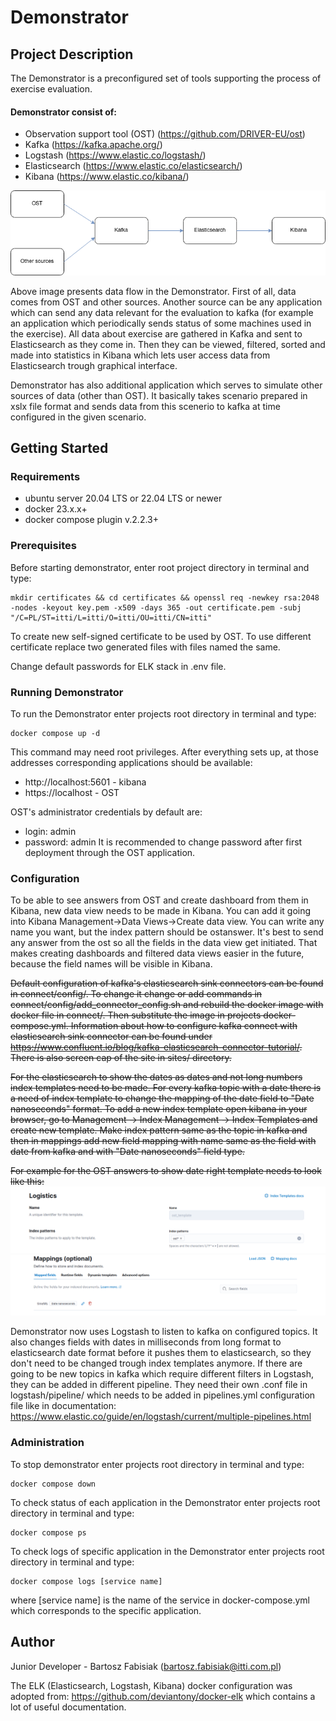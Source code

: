 # Demonstrator

## Project Description
The Demonstrator is a preconfigured set of tools supporting the process of exercise evaluation.

#### Demonstrator consist of:
- Observation support tool (OST) (https://github.com/DRIVER-EU/ost)
- Kafka (https://kafka.apache.org/)
- Logstash (https://www.elastic.co/logstash/)
- Elasticsearch (https://www.elastic.co/elasticsearch/)
- Kibana (https://www.elastic.co/kibana/)

![Demonstator data flow diagram.png](images%2FDemonstator%20data%20flow%20diagram.png)

Above image presents data flow in the Demonstrator. First of all, data comes from OST and other sources. Another source
can be any application which can send any data relevant for the evaluation to kafka (for example an application which
periodically sends status of some machines used in the exercise). All data about exercise are gathered in Kafka and sent
to Elasticsearch as they come in. Then they can be viewed, filtered, sorted and made into statistics in Kibana which
lets user access data from Elasticsearch trough graphical interface.

Demonstrator has also additional application which serves to simulate other sources of data (other than OST). It
basically takes scenario prepared in xslx file format and sends data from this scenerio to kafka at time configured
in the given scenario.

## Getting Started
### Requirements
- ubuntu server 20.04 LTS or 22.04 LTS or newer
- docker 23.x.x+
- docker compose plugin v.2.2.3+
### Prerequisites
Before starting demonstrator, enter root project directory in terminal and type:
```shell
mkdir certificates && cd certificates && openssl req -newkey rsa:2048 -nodes -keyout key.pem -x509 -days 365 -out certificate.pem -subj "/C=PL/ST=itti/L=itti/O=itti/OU=itti/CN=itti"
```
To create new self-signed certificate to be used by OST. To use different certificate replace two generated files with
files named the same.

Change default passwords for ELK stack in .env file.

### Running Demonstrator
To run the Demonstrator enter projects root directory in terminal and type:
```shell
docker compose up -d
```
This command may need root privileges.
After everything sets up, at those addresses corresponding applications should be available:
- http://localhost:5601 - kibana
- https://localhost - OST

OST's administrator credentials by default are:
- login: admin
- password: admin
  It is recommended to change password after first deployment through the OST application.

### Configuration
To be able to see answers from OST and create dashboard from them in Kibana, new data view needs to be made in Kibana. You can add it going into Kibana Management->Data Views->Create data view. You can write any name you want, but the index pattern should be ostanswer. It's best to send any answer from the ost so all the fields in the data view get initiated. That makes creating dashboards and filtered data views easier in the future, because the field names will be visible in Kibana.

~~Default configuration of kafka's elasticsearch sink connectors can be found in connect/config/. To change it change or
add commands in connect/config/add_connector_config.sh and rebuild the docker image with docker file in connect/.
Then substitute the image in projects docker-compose.yml. Information about how to configure kafka connect with
elasticsearch sink connector can be found under https://www.confluent.io/blog/kafka-elasticsearch-connector-tutorial/.
There is also screen cap of the site in sites/ directory.~~

~~For the elasticsearch to show the dates as dates and not long numbers index templates need to be made. For every kafka
topic with a date there is a need of index template to change the mapping of the date field to "Date nanoseconds"
format. To add a new index template open kibana in your browser, go to Management -> Index Management -> Index Templates
and create new template. Make index pattern same as the topic in kafka and then in mappings add new field mapping with
name same as the field with date from kafka and with "Date nanoseconds" field type.~~

~~For example for the OST answers to show date right template needs to look like this:
![index template1.png](images%2Findex%20template1.png)
![index template2.png](images%2Findex%20template2.png)~~

Demonstrator now uses Logstash to listen to kafka on configured topics. It also changes fields with dates in
milliseconds from long format to elasticsearch date format before it pushes them to elasticsearch, so they don't need to
be changed trough index templates anymore. If there are going to be new topics in kafka which require different filters
in Logstash, they can be added in different pipeline. They need their own .conf file in logstash/pipeline/ which needs
to be added in pipelines.yml configuration file like in documentation:
https://www.elastic.co/guide/en/logstash/current/multiple-pipelines.html

### Administration
To stop demonstrator enter projects root directory in terminal and type:
```shell
docker compose down
```

To check status of each application in the Demonstrator enter projects root directory in terminal and type:
```shell
docker compose ps
```

To check logs of specific application in the Demonstrator enter projects root directory in terminal and type:
```shell
docker compose logs [service name]
```
where [service name] is the name of the service in docker-compose.yml which corresponds to the specific application.

## Author
Junior Developer - Bartosz Fabisiak (bartosz.fabisiak@itti.com.pl)

The ELK (Elasticsearch, Logstash, Kibana) docker configuration was adopted from:
https://github.com/deviantony/docker-elk which contains a lot of useful documentation.